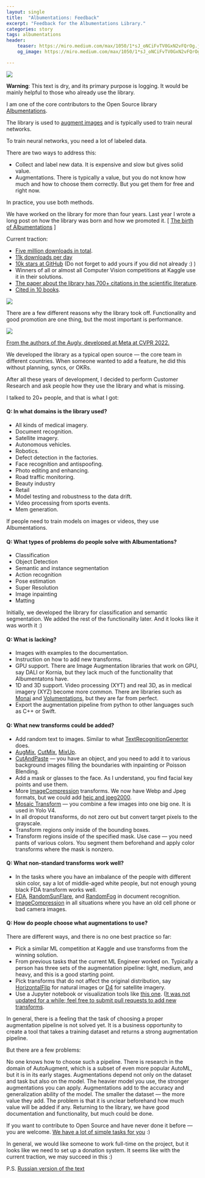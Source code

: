 ```yaml
---
layout: single
title:  "Albumentations: Feedback"
excerpt: "Feedback for the Albumentations Library."
categories: story
tags: albumentations
header:
    teaser: https://miro.medium.com/max/1050/1*sJ_oNCiFvTV0GxN2vFQrOg.jpeg
    og_image: https://miro.medium.com/max/1050/1*sJ_oNCiFvTV0GxN2vFQrOg.jpeg

---
```

![](https://miro.medium.com/max/1050/1*sJ_oNCiFvTV0GxN2vFQrOg.jpeg)

**Warning**: This text is dry, and its primary purpose is logging. It would be mainly helpful to those who already use the library.


I am one of the core contributors to the Open Source library [Albumentations](https://albumentations.ai/).

The library is used to [augment images](https://albumentations.ai/docs/introduction/image_augmentation/) and is typically used to train neural networks.

To train neural networks, you need a lot of labeled data.

There are two ways to address this:

* Collect and label new data. It is expensive and slow but gives solid value.
* Augmentations. There is typically a value, but you do not know how much and how to choose them correctly. But you get them for free and right now.

In practice, you use both methods.

We have worked on the library for more than four years. Last year I wrote a long post on how the library was born and how we promoted it. [ [The birth of Albumentations](https://ternaus.blog/story/2021/12/15/Albumentations.html) ]

Current traction:
* [Five million downloads in total](https://pepy.tech/project/albumentations).
* [11k downloads per day](https://pypistats.org/packages/albumentations)
* [10k stars at GitHub](https://github.com/albumentations-team/albumentations) (Do not forget to add yours if you did not already :) )
* Winners of all or almost all Computer Vision competitions at Kaggle use it in their solutions.
* [The paper about the library has 700+ citations in the scientific literature](https://habr.com/ru/post/680514/#:~:text=%D0%A1%D1%82%D0%B0%D1%82%D1%8C%D1%8F%20%D0%BF%D1%80%D0%BE%20%D0%B1%D0%B8%D0%B1%D0%BB%D0%B8%D0%BE%D1%82%D0%B5%D0%BA%D1%83%20%D0%B8%D0%BC%D0%B5%D0%B5%D1%82%20%D0%B1%D0%BE%D0%BB%D0%B5%D0%B5%20700%20%D1%86%D0%B8%D1%82%D0%B8%D1%80%D0%BE%D0%B2%D0%B0%D0%BD%D0%B8%D0%B9%20%D0%B2%20%D0%BD%D0%B0%D1%83%D1%87%D0%BD%D0%BE%D0%B9%20%D0%BB%D0%B8%D1%82%D0%B5%D1%80%D0%B0%D1%82%D1%83%D1%80%D0%B5.).
* [Cited in 10 books](https://www.google.com/search?tbm=bks&q=albumentations).

![](https://miro.medium.com/max/1050/1*u8tHozT3lATon16W2JrCHQ.png)

There are a few different reasons why the library took off. Functionality and good promotion are one thing, but the most important is performance.

![](https://miro.medium.com/max/899/1*DUkeMiK42uTsbtO_8yOZ9g.png)

[From the authors of the Augly, developed at Meta at CVPR 2022.](https://openaccess.thecvf.com/content/CVPR2022W/ArtOfRobust/html/Papakipos_AugLy_Data_Augmentations_for_Adversarial_Robustness_CVPRW_2022_paper.html)

We developed the library as a typical open source — the core team in different countries. When someone wanted to add a feature, he did this without planning, syncs, or OKRs.

After all these years of development, I decided to perform Customer Research and ask people how they use the library and what is missing.

I talked to 20+ people, and that is what I got:

#### Q: In what domains is the library used?

* All kinds of medical imagery.
* Document recognition.
* Satellite imagery.
* Autonomous vehicles.
* Robotics.
* Defect detection in the factories.
* Face recognition and antispoofing.
* Photo editing and enhancing.
* Road traffic monitoring.
* Beauty industry
* Retail
* Model testing and robustness to the data drift.
* Video processing from sports events.
* Mem generation.

If people need to train models on images or videos, they use Albumentations.

#### Q: What types of problems do people solve with Albumentations?

* Classification
* Object Detection
* Semantic and instance segmentation
* Action recognition
* Pose estimation
* Super Resolution
* Image inpainting
* Matting

Initially, we developed the library for classification and semantic segmentation. We added the rest of the functionality later. And it looks like it was worth it :)

#### Q: What is lacking?

* Images with examples to the documentation.
* Instruction on how to add new transforms.
* GPU support. There are Image Augmentation libraries that work on GPU, say DALI or Kornia, but they lack much of the functionality that Albumentatons have.
* 1D and 3D support. Video processing (XYT) and real 3D, as in medical imagery (XYZ) become more common. There are libraries such as [Monai](https://monai.io/) and [Volumentations](https://github.com/ZFTurbo/volumentations), but they are far from perfect.
* Export the augmentation pipeline from python to other languages such as C++ or Swift.

#### Q: What new transforms could be added?

* Add random text to images. Similar to what [TextRecognitionGenertor](https://github.com/Belval/TextRecognitionDataGenerator) does.
* [AugMix](https://github.com/albumentations-team/albumentations/issues/488), [CutMix](https://github.com/albumentations-team/albumentations/issues/677), [MixUp](https://github.com/albumentations-team/albumentations/issues/340).
* [CutAndPaste](https://github.com/albumentations-team/albumentations/issues/1225) — you have an object, and you need to add it to various background images filling the boundaries with inpainting or Poisson Blending.
* Add a mask or glasses to the face. As I understand, you find facial key points and use them.
* More [ImageCompression](https://albumentations.ai/docs/api_reference/augmentations/transforms/#albumentations.augmentations.transforms.ImageCompression) transforms. We now have Webp and Jpeg formats, but we could add [heic and jpeg2000](https://github.com/albumentations-team/albumentations/issues/1229).
* [Mosaic Transform](https://github.com/albumentations-team/albumentations/pull/1147) — you combine a few images into one big one. It is used in Yolo V4.
* In all dropout transforms, do not zero out but convert target pixels to the grayscale.
* Transform regions only inside of the bounding boxes.
* Transform regions inside of the specified mask. Use case — you need pants of various colors. You segment them beforehand and apply color transforms where the mask is nonzero.

#### Q: What non-standard transforms work well?

* In the tasks where you have an imbalance of the people with different skin color, say a lot of middle-aged white people, but not enough young black FDA transform works well.
* [FDA](https://albumentations.ai/docs/api_reference/augmentations/domain_adaptation/#albumentations.augmentations.domain_adaptation.FDA), [RandomSunFlare](https://albumentations.ai/docs/api_reference/augmentations/transforms/#albumentations.augmentations.transforms.RandomSunFlare), and [RandomFog](https://albumentations.ai/docs/api_reference/augmentations/transforms/#albumentations.augmentations.transforms.RandomFog) in document recognition.
* [ImageCompression](https://albumentations.ai/docs/api_reference/augmentations/transforms/#albumentations.augmentations.transforms.ImageCompression) in all situations where you have an old cell phone or bad camera images.

#### Q: How do people choose what augmentations to use?

There are different ways, and there is no one best practice so far:

* Pick a similar ML competition at Kaggle and use transforms from the winning solution.
* From previous tasks that the current ML Engineer worked on. Typically a person has three sets of the augmentation pipeline: light, medium, and heavy, and this is a good starting point.
* Pick transforms that do not affect the original distribution, say [HorizontalFlip](https://albumentations.ai/docs/api_reference/augmentations/transforms/#albumentations.augmentations.transforms.HorizontalFlip) for natural images or [D4](https://github.com/albumentations-team/albumentations/issues/1201) for satellite imagery.
* Use a Jupyter notebook or visualization tools like [this one](https://albumentations-team-albumentations-demo-srcapp-w930cw.streamlitapp.com/). ([It was not updated for a while; feel free to submit pull requests to add new transforms](https://github.com/albumentations-team/albumentations-demo).

In general, there is a feeling that the task of choosing a proper augmentation pipeline is not solved yet. It is a business opportunity to create a tool that takes a training dataset and returns a strong augmentation pipeline.



But there are a few problems:

No one knows how to choose such a pipeline. There is research in the domain of AutoAugment, which is a subset of even more popular AutoML, but it is in its early stages.
Augmentations depend not only on the dataset and task but also on the model. The heavier model you use, the stronger augmentations you can apply.
Augmentations add to the accuracy and generalization ability of the model. The smaller the dataset — the more value they add. The problem is that it is unclear beforehand how much value will be added if any.
Returning to the library, we have good documentation and functionality, but much could be done.

If you want to contribute to Open Source and have never done it before — you are welcome. [We have a lot of simple tasks for you](https://github.com/albumentations-team/albumentations/issues) :)

In general, we would like someone to work full-time on the project, but it looks like we need to set up a donation system. It seems like with the current traction, we may succeed in this :)

P.S. [Russian version of the text](https://habr.com/ru/post/680514/)
